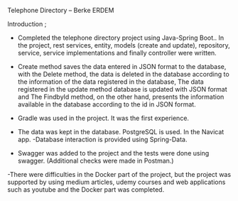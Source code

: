 Telephone Directory – Berke ERDEM 
 
Introduction ;

-	Completed the telephone directory project using Java-Spring Boot.. In the project, rest services, entity, models (create and update), repository, service, service implementations and finally controller were written.
 

-	Create method saves the data entered in JSON format to the database, with the Delete method, the data is deleted in the database according to the information of the data registered in the database, The data registered in the update method database is updated with JSON format and The FindbyId method, on the other hand, presents the information available in the database according to the id in JSON format.
 


- Gradle was used in the project. It was the first experience.

 

- The data was kept in the database. PostgreSQL is used. In the Navicat app.
-Database interaction is provided using Spring-Data. 


- Swagger was added to the project and the tests were done using swagger. (Additional checks were made in Postman.)

 

-There were difficulties in the Docker part of the project, but the project was supported by using medium articles, udemy courses and web applications such as youtube and the Docker part was completed. 

